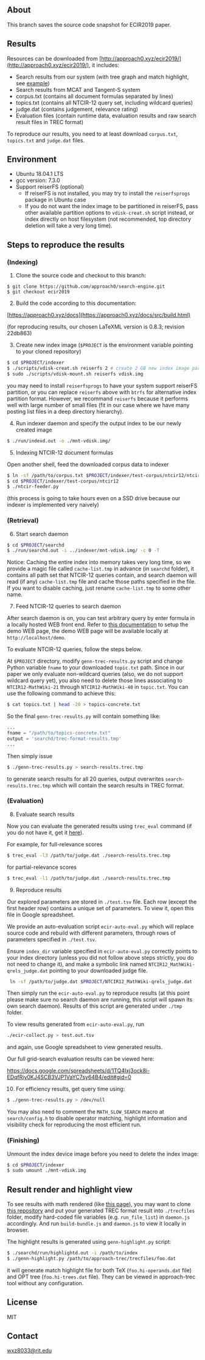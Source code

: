 ## About
This branch saves the source code snapshot for ECIR2019 paper.

## Results
Resources can be downloaded from [http://approach0.xyz/ecir2019/](http://approach0.xyz/ecir2019/), it includes:
* Search results from our system (with tree graph and match highlight, see [example](http://approach0.xyz/ecir2019/3-beta-90-4/NTCIR12-MathWiki-20/Fisher_transformation:0/highlight))
* Search results from MCAT and Tangent-S system
* corpus.txt (contains all document formulas separated by lines)
* topics.txt (contains all NTCIR-12 query set, including wildcard queries)
* judge.dat (contains judgement, relevance rating)
* Evaluation files (contain runtime data, evaluation results and raw search result files in TREC format)

To reproduce our results, you need to at least download `corpus.txt`, `topics.txt` and `judge.dat` files.

## Environment
* Ubuntu 18.04.1 LTS
* gcc version: 7.3.0
* Support reiserFS (optional)
	* If reiserFS is not installed, you may try to install the `reiserfsprogs` package in Ubuntu case
	* If you do not want the index image to be partitioned in reiserFS, pass other available partition options to `vdisk-creat.sh` script instead, or index directly on host filesystem (not recommended, top directory deletion will take a very long time).

## Steps to reproduce the results
### (Indexing)
1. Clone the source code and checkout to this branch:
```
$ git clone https://github.com/approach0/search-engine.git
$ git checkout ecir2019
```

2. Build the code according to this documentation:

[https://approach0.xyz/docs](https://approach0.xyz/docs/src/build.html)

(for reproducing results, our chosen LaTeXML version is 0.8.3; revision 22db863)

3. Create new index image (`$PROJECT` is the environment variable pointing to your cloned repository)
```sh
$ cd $PROJECT/indexer
$ ./scripts/vdisk-creat.sh reiserfs 2 # create 2 GB new index image partitioned in reiserFS
$ sudo ./scripts/vdisk-mount.sh reiserfs vdisk.img
```
you may need to install `reiserfsprogs` to have your system support reiserFS partition, or you can replace `reiserfs` above with `btrfs` for alternative index partition format. However, we recommand `reiserfs` because it performs well with large number of small files (fit in our case where we have many posting list files in a deep directory hierarchy).

4. Run indexer daemon and specify the output index to be our newly created image
```sh
$ ./run/indexd.out -o ./mnt-vdisk.img/
```

5. Indexing NTCIR-12 document formulas

Open another shell, feed the downloaded corpus data to indexer
```sh
$ ln -sf /path/to/corpus.txt $PROJECT/indexer/test-corpus/ntcir12/ntcir12-full.tmp
$ cd $PROJECT/indexer/test-corpus/ntcir12
$ ./ntcir-feeder.py
``` 
(this process is going to take hours even on a SSD drive because our indexer is implemented very naively)

### (Retrieval)
6. Start search daemon
```sh
$ cd $PROJECT/searchd
$ ./run/searchd.out -i ../indexer/mnt-vdisk.img/ -c 0 -T
```
Notice: Caching the entire index into memory takes very long time, so we provide a magic file called `cache-list.tmp` in advance (in `searchd` folder), it contains all path set that NTCIR-12 queries contain, and search daemon will read (if any) `cache-list.tmp` file and cache those paths specified in the file.
If you want to disable caching, just rename `cache-list.tmp` to some other name.

7. Feed NTCIR-12 queries to search daemon

After search daemon is on, you can test arbitrary query by enter formula in a locally hosted WEB front end. Refer to [this documentation](https://approach0.xyz/docs/src/demo.html#install-and-config-nginx-php) to setup the demo WEB page, the demo WEB page will be available locally at `http://localhost/demo`.

To evaluate NTCIR-12 queries, follow the steps below.

At `$PROJECT` directory, modify `genn-trec-results.py` script and change Python variable `fname` to your downloaded `topic.txt` path.
Since in our paper we only evaluate non-wildcard queries (also, we do not support wildcard query yet), you also need to delete those lines associating to `NTCIR12-MathWiki-21` through `NTCIR12-MathWiki-40` in `topic.txt`.
You can use the following command to achieve this:
```sh
$ cat topics.txt | head -20 > topics-concrete.txt
```
So the final `genn-trec-results.py` will contain something like:
```py
...
fname = "/path/to/topics-concrete.txt"
output = 'searchd/trec-format-results.tmp'
...
```

Then simply issue
```sh
$ ./genn-trec-results.py > search-results.trec.tmp
```
to generate search results for all 20 queries, output overwrites `search-results.trec.tmp` which will contain the search results in TREC format.

### (Evaluation)
8. Evaluate search results

Now you can evaluate the generated results using `trec_eval` command (if you do not have it, get it [here](https://github.com/usnistgov/trec_eval)).

For example, for full-relevance scores
```sh
$ trec_eval -l3 /path/to/judge.dat ./search-results.trec.tmp
```

for partial-relevance scores
```sh
$ trec_eval -l1 /path/to/judge.dat ./search-results.trec.tmp
```

9. Reproduce results

Our explored parameters are stored in `./test.tsv` file. Each row (except the first header row) contains a unique set of parameters. To view it, open this file in Google spreadsheet.

We provide an auto-evaluation script `ecir-auto-eval.py` which will replace source code and rebuild with different parameters, through rows of parameters specified in `./test.tsv`.

Ensure `index_dir` variable specified in `ecir-auto-eval.py` correctly points to your index directory (unless you did not follow above steps strictly, you do not need to change it), and make a symbolic link named `NTCIR12_MathWiki-qrels_judge.dat` pointing to your downloaded judge file.
```sh
 ln -sf /path/to/judge.dat $PROJECT/NTCIR12_MathWiki-qrels_judge.dat
```
Then simply run the `ecir-auto-eval.py` to reproduce results (at this point please make sure no search daemon are running, this script will spawn its own search daemon). Results of this script are generated under `./tmp` folder.

To view results generated from `ecir-auto-eval.py`, run
```sh
./ecir-collect.py > test.out.tsv
```
and again, use Google spreadsheet to view generated results.

Our full grid-search evaluation results can be viewed here:

https://docs.google.com/spreadsheets/d/1TQ4Ixj3ock8i-EDqfRiy0KJ4SCB3VJP1VaYC7sy64B4/edit#gid=0

10. For efficiency results, get query time using:
```sh
$ ./genn-trec-results.py > /dev/null
```
You may also need to comment the `MATH_SLOW_SEARCH` macro at `search/config.h` to disable operator matching, highlight information and visibility check for reproducing the most efficient run.

### (Finishing)
Unmount the index device image before you need to delete the index image:
```sh
$ cd $PROJECT/indexer
$ sudo umount ./mnt-vdisk.img
```

## Result render and highlight view
To see results with math rendered (like [this page](http://approach0.xyz/ecir2019)), you may want to clone [this repository](https://github.com/approach0/approach-trec) and put your generated TREC format result into `./trecfiles` folder, modify hard-coded file variables (e.g. `run_file_list`) in `daemon.js` accordingly. And run `build-bundle.js` and `daemon.js` to view it locally in browser.

The highlight results is generated using `genn-highlight.py` script:
```sh
$ ./searchd/run/highlightd.out -i /path/to/index
$ ./genn-highlight.py /path/to/approach-trec/trecfiles/foo.dat
```
it will generate match highlight file for both TeX (`foo.hi-operands.dat` file) and OPT tree (`foo.hi-trees.dat` file).
They can be viewed in approach-trec tool without any configuration.

## License
MIT

## Contact
wxz8033@rit.edu
